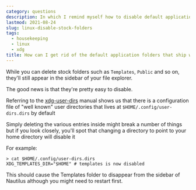 ```yaml
---
category: questions
description: In which I remind myself how to disable default application folders in Linux
lastmod: 2021-08-24
slug: linux-disable-stock-folders
tags:
  - housekeeping
  - linux
  - xdg
title: How can I get rid of the default application folders that ship with my Linux distro?
---
```

While you can delete stock folders such as `Templates`, `Public` and so on, they'll still appear in the sidebar of your file explorer.

The good news is that they're pretty easy to disable.

Referring to the [xdg-user-dirs](https://freedesktop.org/wiki/Software/xdg-user-dirs/#settings) manual shows us that there is a configuration file of "well known" user directories that lives at `$HOME/.config/user-dirs.dirs` by default

Simply deleting the various entries inside might break a number of things but if you look closely, you'll spot that changing a directory to point to your home directory will disable it

For example:

```shell
> cat $HOME/.config/user-dirs.dirs
XDG_TEMPLATES_DIR="$HOME" # templates is now disabled
```

This should cause the Templates folder to disappear from the sidebar of Nautilus although you might need to restart first.
